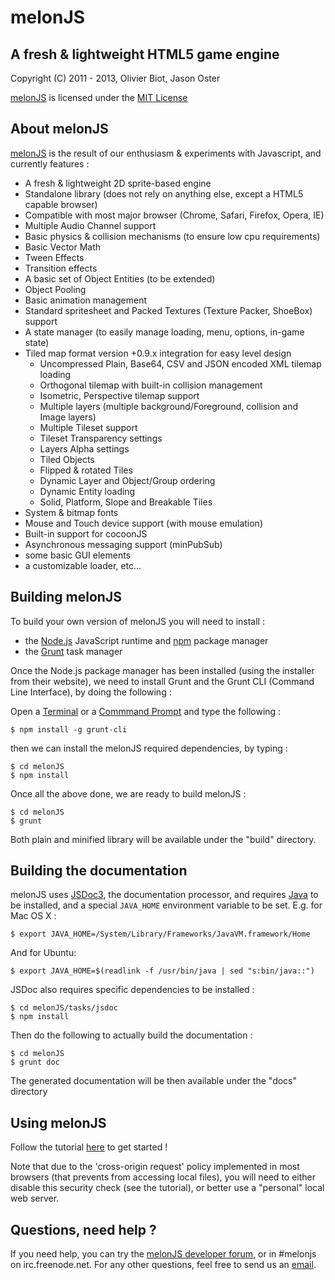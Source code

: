 melonJS
========================================================================


A fresh & lightweight HTML5 game engine
-------------------------------------------------------------------------------

Copyright (C) 2011 - 2013, Olivier Biot, Jason Oster

[melonJS](http://melonjs.org/) is licensed under the [MIT License](http://www.opensource.org/licenses/mit-license.php)

About melonJS
-------------------------------------------------------------------------------

[melonJS](http://melonjs.org/) is the result of our enthusiasm & experiments with Javascript,
and currently features :

- A fresh & lightweight 2D sprite-based engine
- Standalone library (does not rely on anything else, except a HTML5 capable browser)
- Compatible with most major browser (Chrome, Safari, Firefox, Opera, IE)
- Multiple Audio Channel support
- Basic physics & collision mechanisms (to ensure low cpu requirements)
- Basic Vector Math
- Tween Effects
- Transition effects
- A basic set of Object Entities (to be extended)
- Object Pooling
- Basic animation management
- Standard spritesheet and Packed Textures (Texture Packer, ShoeBox) support
- A state manager (to easily manage loading, menu, options, in-game state)
- Tiled map format version +0.9.x integration for easy level design
    - Uncompressed Plain, Base64, CSV and JSON encoded XML tilemap loading
    - Orthogonal tilemap with built-in collision management
    - Isometric, Perspective tilemap support
    - Multiple layers (multiple background/Foreground, collision and Image layers)
    - Multiple Tileset support
    - Tileset Transparency settings
    - Layers Alpha settings
    - Tiled Objects
    - Flipped & rotated Tiles
    - Dynamic Layer and Object/Group ordering
    - Dynamic Entity loading
    - Solid, Platform, Slope and Breakable Tiles
- System & bitmap fonts
- Mouse and Touch device support (with mouse emulation)
- Built-in support for cocoonJS
- Asynchronous messaging support (minPubSub)
- some basic GUI elements
- a customizable loader, etc...

Building melonJS
-------------------------------------------------------------------------------
To build your own version of melonJS you will need to install :

- the [Node.js](http://nodejs.org/) JavaScript runtime and [npm](https://npmjs.org/) package manager
- the [Grunt](http://gruntjs.com/) task manager

Once the Node.js package manager has been installed (using the installer from their website),
we need to install Grunt and the Grunt CLI (Command Line Interface), by doing the following :

Open a [Terminal](http://www.apple.com/osx/apps/all.html#terminal) or a [Commmand Prompt](http://en.wikipedia.org/wiki/Command_Prompt) and
type the following :

    $ npm install -g grunt-cli

then we can install the melonJS required dependencies, by typing :

    $ cd melonJS
    $ npm install

Once all the above done, we are ready to build melonJS :

    $ cd melonJS
    $ grunt

Both plain and minified library will be available under the "build" directory.

Building the documentation
-------------------------------------------------------------------------------
melonJS uses [JSDoc3](https://github.com/jsdoc3/jsdoc), the documentation processor, and requires [Java](http://java.com/en/download/index.jsp) to be installed, and a special `JAVA_HOME` environment variable to be set. E.g. for Mac OS X :

    $ export JAVA_HOME=/System/Library/Frameworks/JavaVM.framework/Home

And for Ubuntu:

    $ export JAVA_HOME=$(readlink -f /usr/bin/java | sed "s:bin/java::")


JSDoc also requires specific dependencies to be installed :

    $ cd melonJS/tasks/jsdoc
    $ npm install

Then do the following to actually build the documentation :

    $ cd melonJS
    $ grunt doc

The generated documentation will be then available under the "docs" directory

Using melonJS
-------------------------------------------------------------------------------
Follow the tutorial [here](http://melonjs.github.io/tutorial/) to get started !

Note that due to the 'cross-origin request' policy implemented in most browsers (that prevents from accessing local files), you will need to either disable this security check (see the tutorial), or better use a "personal" local web server.

Questions, need help ?
-------------------------------------------------------------------------------
If you need help, you can try the [melonJS developer forum](http://groups.google.com/group/melonjs), or in #melonjs on irc.freenode.net.
For any other questions, feel free to send us an [email](mailto:contact@melonjs.org).
